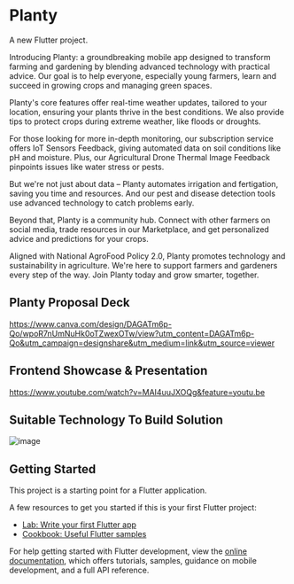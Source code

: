 # Planty

A new Flutter project.

Introducing Planty: a groundbreaking mobile app designed to transform farming and gardening by blending advanced technology with practical advice. Our goal is to help everyone, especially young farmers, learn and succeed in growing crops and managing green spaces.

Planty's core features offer real-time weather updates, tailored to your location, ensuring your plants thrive in the best conditions. We also provide tips to protect crops during extreme weather, like floods or droughts.

For those looking for more in-depth monitoring, our subscription service offers IoT Sensors Feedback, giving automated data on soil conditions like pH and moisture. Plus, our Agricultural Drone Thermal Image Feedback pinpoints issues like water stress or pests.

But we're not just about data – Planty automates irrigation and fertigation, saving you time and resources. And our pest and disease detection tools use advanced technology to catch problems early.

Beyond that, Planty is a community hub. Connect with other farmers on social media, trade resources in our Marketplace, and get personalized advice and predictions for your crops.

Aligned with National AgroFood Policy 2.0, Planty promotes technology and sustainability in agriculture. We're here to support farmers and gardeners every step of the way. Join Planty today and grow smarter, together.

## Planty Proposal Deck
https://www.canva.com/design/DAGATm6p-Qo/wpoR7nUmNuHk0oTZwexOTw/view?utm_content=DAGATm6p-Qo&utm_campaign=designshare&utm_medium=link&utm_source=viewer

## Frontend Showcase & Presentation
https://www.youtube.com/watch?v=MAI4uuJXOQg&feature=youtu.be

## Suitable Technology To Build Solution
![image](https://github.com/JasperQw/planty/assets/116553010/14e22f28-d82f-4063-ab47-ce024de804ad)

## Getting Started

This project is a starting point for a Flutter application.

A few resources to get you started if this is your first Flutter project:

- [Lab: Write your first Flutter app](https://docs.flutter.dev/get-started/codelab)
- [Cookbook: Useful Flutter samples](https://docs.flutter.dev/cookbook)

For help getting started with Flutter development, view the
[online documentation](https://docs.flutter.dev/), which offers tutorials,
samples, guidance on mobile development, and a full API reference.
